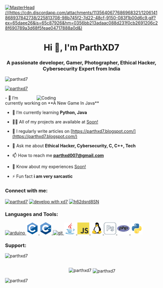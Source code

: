 [![MasterHead](<meta name="google-site-verification" content="BciV-qkJERQsyj_TKp-cANVLLi86X5-a4P33To9mU2U" />) //(https://cdn.discordapp.com/attachments/1135640677686968321/1206141868937842738/225813708-98b745f2-7d22-48cf-9150-083f1b00d6c9.gif?ex=65daee26&is=65c87926&hm=0356bb213adaac088d231f0cb2691206c28f690789a3d68f5feae04717888a0d&)](https://parthxd7.io)
<h1 align="center">Hi 👋, I'm ParthXD7</h1>
<h3 align="center">A passionate developer, Gamer, Photographer, Ethical Hacker, Cybersecurity Expert from India</h3>
<p align="left"> <img src="https://komarev.com/ghpvc/?username=parthxd7&label=Profile%20views&color=0e75b6&style=flat" alt="parthxd7" /> </p>

<p align="left"> <a href="https://github.com/ryo-ma/github-profile-trophy"><img src="https://github-profile-trophy.vercel.app/?username=parthxd7" alt="parthxd7" /></a> </p>
<img align="right" alt="Coding" width="400" src="https://cdn.discordapp.com/attachments/1135640677686968321/1206138939526746142/codeloop.gif?ex=65daeb6c&is=65c8766c&hm=ac7a2e11daeebc108eceffe5eb0a3289bbb4fcdd18bb7c355d5b962c56371935&">
- 🔭 I’m currently working on **A New Game In Java**

- 🌱 I’m currently learning **Python, Java**

- 👨‍💻 All of my projects are available at [Soon!](Soon!)

- 📝 I regularly write articles on [https://parthxd7.blogspot.com/](https://parthxd7.blogspot.com/)

- 💬 Ask me about **Ethical Hacker, Cybersecurity, C, C++, Tech**

- 📫 How to reach me **parthxd007@gmail.com**

- 📄 Know about my experiences [Soon!](Soon!)

- ⚡ Fun fact **i am very sarcastic**

<h3 align="left">Connect with me:</h3>
<p align="left">
<a href="https://instagram.com/parthxd7" target="blank"><img align="center" src="https://raw.githubusercontent.com/rahuldkjain/github-profile-readme-generator/master/src/images/icons/Social/instagram.svg" alt="parthxd7" height="30" width="40" /></a>
<a href="https://www.youtube.com/@parthxd7" target="blank"><img align="center" src="https://raw.githubusercontent.com/rahuldkjain/github-profile-readme-generator/master/src/images/icons/Social/youtube.svg" alt="develop with xd7" height="30" width="40" /></a>
<a href="https://discord.gg/h62dsrd8SN" target="blank"><img align="center" src="https://raw.githubusercontent.com/rahuldkjain/github-profile-readme-generator/master/src/images/icons/Social/discord.svg" alt="h62dsrd8SN" height="30" width="40" /></a>
</p>

<h3 align="left">Languages and Tools:</h3>
<p align="left"> <a href="https://www.arduino.cc/" target="_blank" rel="noreferrer"> <img src="https://cdn.worldvectorlogo.com/logos/arduino-1.svg" alt="arduino" width="40" height="40"/> </a> <a href="https://www.cprogramming.com/" target="_blank" rel="noreferrer"> <img src="https://raw.githubusercontent.com/devicons/devicon/master/icons/c/c-original.svg" alt="c" width="40" height="40"/> </a> <a href="https://www.w3schools.com/cpp/" target="_blank" rel="noreferrer"> <img src="https://raw.githubusercontent.com/devicons/devicon/master/icons/cplusplus/cplusplus-original.svg" alt="cplusplus" width="40" height="40"/> </a> <a href="https://git-scm.com/" target="_blank" rel="noreferrer"> <img src="https://www.vectorlogo.zone/logos/git-scm/git-scm-icon.svg" alt="git" width="40" height="40"/> </a> <a href="https://www.java.com" target="_blank" rel="noreferrer"> <img src="https://raw.githubusercontent.com/devicons/devicon/master/icons/java/java-original.svg" alt="java" width="40" height="40"/> </a> <a href="https://developer.mozilla.org/en-US/docs/Web/JavaScript" target="_blank" rel="noreferrer"> <img src="https://raw.githubusercontent.com/devicons/devicon/master/icons/javascript/javascript-original.svg" alt="javascript" width="40" height="40"/> </a> <a href="https://www.linux.org/" target="_blank" rel="noreferrer"> <img src="https://raw.githubusercontent.com/devicons/devicon/master/icons/linux/linux-original.svg" alt="linux" width="40" height="40"/> </a> <a href="https://www.photoshop.com/en" target="_blank" rel="noreferrer"> <img src="https://raw.githubusercontent.com/devicons/devicon/master/icons/photoshop/photoshop-line.svg" alt="photoshop" width="40" height="40"/> </a> <a href="https://www.php.net" target="_blank" rel="noreferrer"> <img src="https://raw.githubusercontent.com/devicons/devicon/master/icons/php/php-original.svg" alt="php" width="40" height="40"/> </a> <a href="https://www.python.org" target="_blank" rel="noreferrer"> <img src="https://raw.githubusercontent.com/devicons/devicon/master/icons/python/python-original.svg" alt="python" width="40" height="40"/> </a> </p>

<h3 align="left">Support:</h3>
<p><a href="https://www.buymeacoffee.com/parthxd7"> <img align="left" src="https://cdn.buymeacoffee.com/buttons/v2/default-yellow.png" height="50" width="210" alt="parthxd7" /></a></p><br><br>

<p><img align="left" src="https://github-readme-stats.vercel.app/api/top-langs?username=parthxd7&show_icons=true&locale=en&layout=compact" alt="parthxd7" /></p>

<p>&nbsp;<img align="center" src="https://github-readme-stats.vercel.app/api?username=parthxd7&show_icons=true&locale=en" alt="parthxd7" /></p>

<p><img align="center" src="https://github-readme-streak-stats.herokuapp.com/?user=parthxd7&" alt="parthxd7" /></p>
